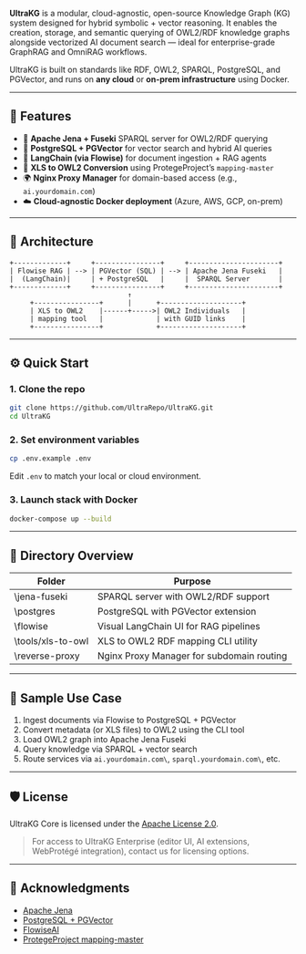 **UltraKG** is a modular, cloud-agnostic, open-source Knowledge Graph (KG) system designed for hybrid symbolic + vector reasoning. It enables the creation, storage, and semantic querying of OWL2/RDF knowledge graphs alongside vectorized AI document search — ideal for enterprise-grade GraphRAG and OmniRAG workflows.

UltraKG is built on standards like RDF, OWL2, SPARQL, PostgreSQL, and PGVector, and runs on **any cloud** or **on-prem infrastructure** using Docker.

---

## 🚀 Features

- 🧠 **Apache Jena + Fuseki** SPARQL server for OWL2/RDF querying
- 🐘 **PostgreSQL + PGVector** for vector search and hybrid AI queries
- 🔄 **LangChain (via Flowise)** for document ingestion + RAG agents
- 📄 **XLS to OWL2 Conversion** using ProtegeProject’s `mapping-master`
- 🌍 **Nginx Proxy Manager** for domain-based access (e.g., `ai.yourdomain.com`)
- ☁️ **Cloud-agnostic Docker deployment** (Azure, AWS, GCP, on-prem)

---

## 🧱 Architecture

``` plaintext
+-------------+     +----------------+     +----------------------+
| Flowise RAG | --> | PGVector (SQL) | --> | Apache Jena Fuseki   |
|  (LangChain)|     | + PostgreSQL   |     |  SPARQL Server       |
+-------------+     +----------------+     +----------------------+
                             ↑
     +----------------+      |      +--------------------+
     | XLS to OWL2    |------+----->| OWL2 Individuals   |
     | mapping tool   |             | with GUID links    |
     +----------------+             +--------------------+
```

---

## ⚙️ Quick Start

### 1. Clone the repo

``` bash
git clone https://github.com/UltraRepo/UltraKG.git
cd UltraKG
``` 

### 2. Set environment variables

``` bash
cp .env.example .env
``` 

Edit `.env` to match your local or cloud environment.

### 3. Launch stack with Docker

``` bash
docker-compose up --build
``` 

---

## 📂 Directory Overview

| Folder | Purpose |
|--------|---------|
| \jena-fuseki | SPARQL server with OWL2/RDF support |
| \postgres  | PostgreSQL with PGVector extension |
| \flowise  | Visual LangChain UI for RAG pipelines |
| \tools/xls-to-owl  | XLS to OWL2 RDF mapping CLI utility |
| \reverse-proxy  | Nginx Proxy Manager for subdomain routing |

---

## 🧪 Sample Use Case

1. Ingest documents via Flowise to PostgreSQL + PGVector
2. Convert metadata (or XLS files) to OWL2 using the CLI tool
3. Load OWL2 graph into Apache Jena Fuseki
4. Query knowledge via SPARQL + vector search
5. Route services via `ai.yourdomain.com\`, `sparql.yourdomain.com\`, etc.

---

## 🛡 License

UltraKG Core is licensed under the [Apache License 2.0](https://www.apache.org/licenses/LICENSE-2.0).

> For access to UltraKG Enterprise (editor UI, AI extensions, WebProtégé integration), contact us for licensing options.

---

## 🙌 Acknowledgments

- [Apache Jena](https://jena.apache.org/)
- [PostgreSQL + PGVector](https://github.com/pgvector/pgvector)
- [FlowiseAI](https://github.com/FlowiseAI/Flowise)
- [ProtegeProject mapping-master](https://github.com/protegeproject/mapping-master)
